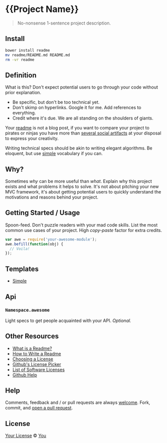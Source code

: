 # {{Project Name}}
> No-nonsense 1-sentence project description.

## Install
```sh
bower install readme
mv readme/README.md README.md
rm -vr readme
```
## Definition

What is this? Don't expect potential users to go through your code without prior explanation.

* Be specific, but don't be too technical yet.
* Don't skimp on hyperlinks. Google it for me. Add references to everything.
* Credit where it's due. We are all standing on the shoulders of giants.

Your [readme][WikiReadme] is not a blog post, if you want to compare your project to pirates or ninjas you have more than [several social artifacts](SocialMedia) at your disposal to express your creativity.

Writing technical specs should be akin to writing elegant algorithms. Be eloquent, but use [simple][SimpleWiki] vocabulary if you can.

## Why?

Sometimes _why_ can be more useful than _what_. Explain why this project exists and what problems it helps to solve. It's not about pitching your new MVC framework, it's about getting potential users to quickly understand the motivations and reasons behind your project.

## Getting Started / Usage

Spoon-feed. Don't puzzle readers with your mad code skills. List the most common use cases of your project. High _copy-paste_ factor for extra credits.

```js
var awe = require('your-awesome-module');
awe.befill(function(obj) {
  // Voila!
});
```

## Templates

  * [Simple][ReadmeSimple]

## Api
### `Namespace.awesome`

Light specs to get people acquainted with your API. _Optional._

## Other Resources

  * [What is a Readme?][WikiReadme]
  * [How to Write a Readme][SO_HowTo]
  * [Choosing a License][ChooseLicense]
  * [Github's License Picker][LicensePicker]
  * [List of Software Licenses][ListOfLicenses]
  * [Github Help][GithubHelp]

## Help

Comments, feedback and / or pull requests are always [welcome][Issues]. Fork, commit, and [open a pull request][PR].

## License

[Your License][ChooseLicense] © [You][Author]

<!-- Links -->
[SocialMedia]: http://en.wikipedia.org/wiki/List_of_social_networking_websites
[SimpleWiki]: http://simple.wikipedia.org/wiki/Wikipedia:How_to_write_Simple_English_pages
[Issues]: http://github.com/{{AUTHOR}}/{{PROJECT}}/issues
[PR]: https://github.com/{{AUTHOR}}/{{PROJECT}}/compare/
[ChooseLicense]: http://choosealicense.com/
[Author]: http://

[WikiReadme]: http://en.wikipedia.org/wiki/README
[SO_HowTo]: http://stackoverflow.com/questions/2304863/how-to-write-a-good-readme
[LicensePicker]: https://help.github.com/articles/open-source-licensing/#how-can-i-go-back-through-my-public-repositories-and-give-them-licenses
[ListOfLicenses]: http://en.wikipedia.org/wiki/List_of_software_licenses
[GithubHelp]: https://help.github.com/

[ReadmeSimple]: http://github.com/bucaran/readme/templates/simple.md
